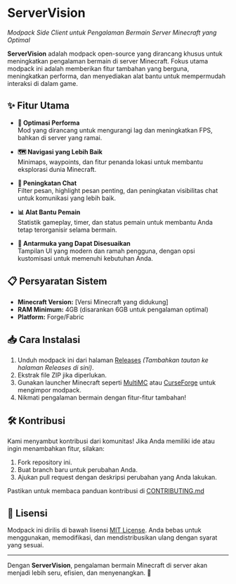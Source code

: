 # **ServerVision**  
_Modpack Side Client untuk Pengalaman Bermain Server Minecraft yang Optimal_  

**ServerVision** adalah modpack open-source yang dirancang khusus untuk meningkatkan pengalaman bermain di server Minecraft. Fokus utama modpack ini adalah memberikan fitur tambahan yang berguna, meningkatkan performa, dan menyediakan alat bantu untuk mempermudah interaksi di dalam game.  

## ✨ **Fitur Utama**  
- **🔧 Optimasi Performa**  
  Mod yang dirancang untuk mengurangi lag dan meningkatkan FPS, bahkan di server yang ramai.  

- **🗺️ Navigasi yang Lebih Baik**  
  Minimaps, waypoints, dan fitur penanda lokasi untuk membantu eksplorasi dunia Minecraft.  

- **💬 Peningkatan Chat**  
  Filter pesan, highlight pesan penting, dan peningkatan visibilitas chat untuk komunikasi yang lebih baik.  

- **📊 Alat Bantu Pemain**  
  Statistik gameplay, timer, dan status pemain untuk membantu Anda tetap terorganisir selama bermain.  

- **🎨 Antarmuka yang Dapat Disesuaikan**  
  Tampilan UI yang modern dan ramah pengguna, dengan opsi kustomisasi untuk memenuhi kebutuhan Anda.  

## 📋 **Persyaratan Sistem**  
- **Minecraft Version:** [Versi Minecraft yang didukung]  
- **RAM Minimum:** 4GB (disarankan 6GB untuk pengalaman optimal)  
- **Platform:** Forge/Fabric  

## 📥 **Cara Instalasi**  
1. Unduh modpack ini dari halaman [Releases](#) *(Tambahkan tautan ke halaman Releases di sini)*.  
2. Ekstrak file ZIP jika diperlukan.  
3. Gunakan launcher Minecraft seperti [MultiMC](https://multimc.org/) atau [CurseForge](https://curseforge.com/) untuk mengimpor modpack.  
4. Nikmati pengalaman bermain dengan fitur-fitur tambahan!  

## 🛠️ **Kontribusi**  
Kami menyambut kontribusi dari komunitas! Jika Anda memiliki ide atau ingin menambahkan fitur, silakan:  
1. Fork repository ini.  
2. Buat branch baru untuk perubahan Anda.  
3. Ajukan pull request dengan deskripsi perubahan yang Anda lakukan.  

Pastikan untuk membaca panduan kontribusi di [CONTRIBUTING.md](https://github.com/ItzAloy/ServerVision/blob/main/CONTRIBUTING.md)

## 📜 **Lisensi**  
Modpack ini dirilis di bawah lisensi [MIT License](https://opensource.org/licenses/MIT). Anda bebas untuk menggunakan, memodifikasi, dan mendistribusikan ulang dengan syarat yang sesuai.  

---

Dengan **ServerVision**, pengalaman bermain Minecraft di server akan menjadi lebih seru, efisien, dan menyenangkan. 🌟  
